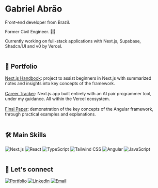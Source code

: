 # Gabriel Abrão

Front-end developer from Brazil. 

Former Civil Engineer. 👷‍♂️

Currently working on full-stack applications with Next.js, Supabase, Shadcn/UI and v0 by Vercel.<br><br>

## 🚀 Portfolio

[Next.js Handbook](https://github.com/ggabrao/nextjs-handbook): project to assist beginners in Next.js with summarized notes and insights into key concepts of the framework. <br><br>
[Career Tracker](https://github.com/ggabrao/career-tracker-v0): Next.js app built entirely with an AI pair programmer tool, under my guidance. All within the Vercel ecosystem. <br><br>
[Final Paper](https://github.com/ggabrao/final-paper): demonstration of the key concepts of the Angular framework, through practical examples and explanations.
<br><br>

## 🛠️ Main Skills

![Next.js](https://img.shields.io/badge/-Next.js-black?style=flat-square&logo=next.js)
![React](https://img.shields.io/badge/-React-black?style=flat-square&logo=react)
![TypeScript](https://img.shields.io/badge/-TypeScript-black?style=flat-square&logo=typescript)
![Tailwind CSS](https://img.shields.io/badge/-Tailwind%20CSS-black?style=flat-square&logo=tailwindcss)
![Angular](https://img.shields.io/badge/-Angular-black?style=flat-square&logo=angular)
![JavaScript](https://img.shields.io/badge/-JavaScript-black?style=flat-square&logo=javascript)
<br><br>

## 🤝 Let's connect

[![Portfolio](https://img.shields.io/badge/Portfolio-red)](https://ggabrao.github.io/portfolio/)
[![LinkedIn](https://img.shields.io/badge/LinkedIn-blue)](https://linkedin.com/in/ggabrao)
[![Email](https://img.shields.io/badge/Email-grey)](mailto:gguimaraesabrao@gmail.com)
